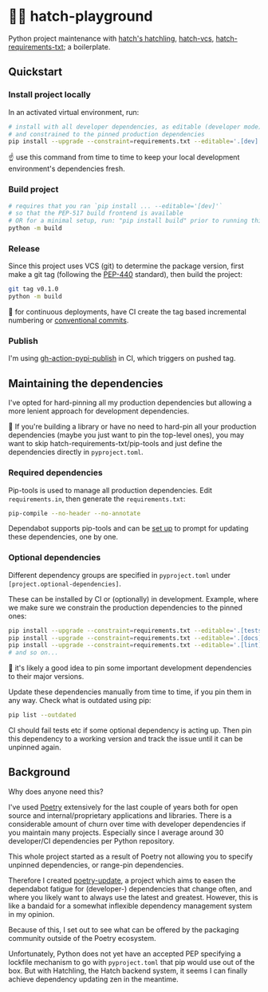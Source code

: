 # 😶‍🌫️ hatch-playground

Python project maintenance with [hatch's hatchling](https://github.com/pypa/hatch), [hatch-vcs](https://github.com/ofek/hatch-vcs), [hatch-requirements-txt](https://github.com/repo-helper/hatch-requirements-txt); a boilerplate.

## Quickstart

### Install project locally

In an activated virtual environment, run:

```bash
# install with all developer dependencies, as editable (developer mode)
# and constrained to the pinned production dependencies
pip install --upgrade --constraint=requirements.txt --editable='.[dev]'
```

☝️ use this command from time to time to keep your local development environment's dependencies fresh.

### Build project

```bash
# requires that you ran `pip install ... --editable='[dev]'`
# so that the PEP-517 build frontend is available
# OR for a minimal setup, run: "pip install build" prior to running this command
python -m build
```

### Release

Since this project uses VCS (git) to determine the package version, first make a git tag (following the [PEP-440](https://peps.python.org/pep-0440/) standard), then build the project:

```bash
git tag v0.1.0
python -m build
```

🍑 for continuous deployments, have CI create the tag based incremental numbering or [conventional commits](https://www.conventionalcommits.org/).

### Publish

I'm using [gh-action-pypi-publish](https://github.com/pypa/gh-action-pypi-publish) in CI, which triggers on pushed tag.

## Maintaining the dependencies

I've opted for hard-pinning all my production dependencies but allowing a more lenient approach for development dependencies.

🍎 If you're building a library or have no need to hard-pin all your production dependencies (maybe you just want to pin the top-level ones), you may want to skip hatch-requirements-txt/pip-tools and just define the dependencies directly in `pyproject.toml`.

### Required dependencies

Pip-tools is used to manage all production dependencies. Edit `requirements.in`, then generate the `requirements.txt`:

```bash
pip-compile --no-header --no-annotate
```

Dependabot supports pip-tools and can be [set up](https://github.com/fredrikaverpil/hatch-playground/blob/main/.github/dependabot.yml) to prompt for updating these dependencies, one by one.

### Optional dependencies

Different dependency groups are specified in `pyproject.toml` under `[project.optional-dependencies]`.

These can be installed by CI or (optionally) in development. Example, where we make sure we constrain the production dependencies to the pinned ones:

```bash
pip install --upgrade --constraint=requirements.txt --editable='.[tests]'
pip install --upgrade --constraint=requirements.txt --editable='.[docs]'
pip install --upgrade --constraint=requirements.txt --editable='.[lint]'
# and so on...
```

🍌 it's likely a good idea to pin some important development dependencies to their major versions.

Update these dependencies manually from time to time, if you pin them in any way. Check what is outdated using pip:

```bash
pip list --outdated
```

CI should fail tests etc if some optional dependency is acting up. Then pin this dependency to a working version and track the issue until it can be unpinned again.

## Background

Why does anyone need this?

I've used [Poetry](https://github.com/python-poetry/poetry) extensively for the last couple of years both for open source and internal/proprietary applications and libraries. There is a considerable amount of churn over time with developer dependencies if you maintain many projects. Especially since I average around 30 developer/CI dependencies per Python repository.

This whole project started as a result of Poetry not allowing you to specify unpinned dependencies, or range-pin dependencies.

Therefore I created [poetry-update](https://github.com/fredrikaverpil/poetry-update), a project which aims to easen the dependabot fatigue for (developer-) dependencies that change often, and where you likely want to always use the latest and greatest. However, this is like a bandaid for a somewhat inflexible dependency management system in my opinion.

Because of this, I set out to see what can be offered by the packaging community outside of the Poetry ecosystem.

Unfortunately, Python does not yet have an accepted PEP specifying a lockfile mechanism to go with `pyproject.toml` that pip would use out of the box. But with Hatchling, the Hatch backend system, it seems I can finally achieve dependency updating zen in the meantime.
